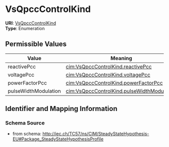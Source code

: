 # VsQpccControlKind



**URI**: [VsQpccControlKind](VsQpccControlKind)<br />
**Type**: Enumeration

## Permissible Values

| Value | Meaning | Description |
| --- | --- | --- |
| reactivePcc | [cim:VsQpccControlKind.reactivePcc](http://iec.ch/TC57/CIM100#VsQpccControlKind.reactivePcc) |  |
| voltagePcc | [cim:VsQpccControlKind.voltagePcc](http://iec.ch/TC57/CIM100#VsQpccControlKind.voltagePcc) |  |
| powerFactorPcc | [cim:VsQpccControlKind.powerFactorPcc](http://iec.ch/TC57/CIM100#VsQpccControlKind.powerFactorPcc) |  |
| pulseWidthModulation | [cim:VsQpccControlKind.pulseWidthModulation](http://iec.ch/TC57/CIM100#VsQpccControlKind.pulseWidthModulation) |  |








## Identifier and Mapping Information







### Schema Source


* from schema: http://iec.ch/TC57/ns/CIM/SteadyStateHypothesis-EU#Package_SteadyStateHypothesisProfile




